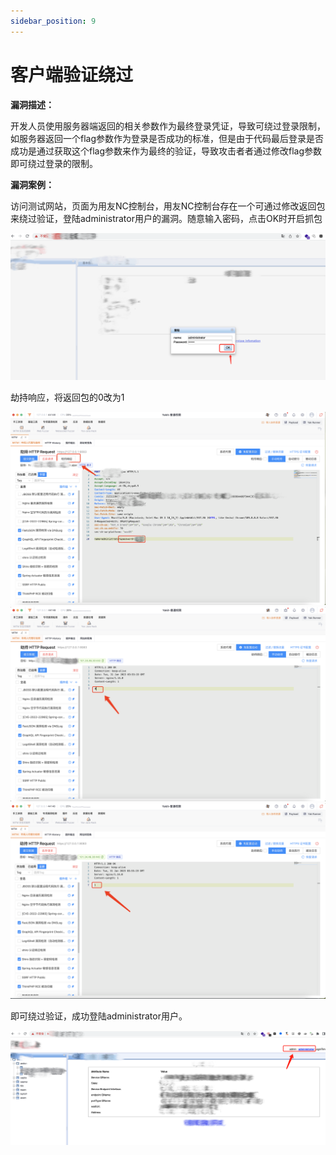```yaml
---
sidebar_position: 9
---
```


# 客户端验证绕过

**漏洞描述：**

开发人员使用服务器端返回的相关参数作为最终登录凭证，导致可绕过登录限制，如服务器返回一个flag参数作为登录是否成功的标准，但是由于代码最后登录是否成功是通过获取这个flag参数来作为最终的验证，导致攻击者者通过修改flag参数即可绕过登录的限制。

**漏洞案例：**

访问测试网站，页面为用友NC控制台，用友NC控制台存在一个可通过修改返回包来绕过验证，登陆administrator用户的漏洞。随意输入密码，点击OK时开启抓包

![](/img/products/yakit/Client-Authentication-Bypass-1.png)

劫持响应，将返回包的0改为1

![](/img/products/yakit/Client-Authentication-Bypass-2.png)
![](/img/products/yakit/Client-Authentication-Bypass-3.png)
![](/img/products/yakit/Client-Authentication-Bypass-4.png)

即可绕过验证，成功登陆administrator用户。

![](/img/products/yakit/Client-Authentication-Bypass-5.png)
